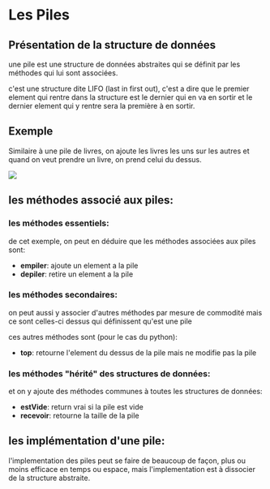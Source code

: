 # Les Piles

## Présentation de la structure de données

une pile est une structure de données abstraites qui se définit par les méthodes qui lui sont associées.

c'est une structure dite LIFO (last in first out), c'est a dire que le premier element qui rentre dans la structure est le dernier qui en va en sortir et le dernier element qui y rentre sera la première à en sortir.

## Exemple 

Similaire à une pile de livres, on ajoute les livres les uns sur les autres et quand on veut prendre un livre, on prend celui du dessus.

![](https://upload.wikimedia.org/wikipedia/commons/9/93/PrimitivesPile.png)

## les méthodes associé aux piles:

### les méthodes essentiels:
de cet exemple, on peut en déduire que les méthodes associées aux piles sont: 
- **empiler**: ajoute un element a la pile
- **depiler**: retire un element a la pile

### les méthodes secondaires:
on peut aussi y associer d'autres méthodes par mesure de commodité mais ce sont celles-ci dessus qui définissent qu'est une pile 

ces autres méthodes sont (pour le cas du python):
- **top**: retourne l'element du dessus de la pile mais ne modifie pas la pile

### les méthodes "hérité" des structures de données:
et on y ajoute des méthodes communes à toutes les structures de données:
- **estVide**: return vrai si la pile est vide
- **recevoir**: retourne la taille de la pile 

## les implémentation d'une pile:

l'implementation des piles peut se faire de beaucoup de façon, plus ou moins efficace en temps ou espace, mais l'implementation est à dissocier de la structure abstraite.
